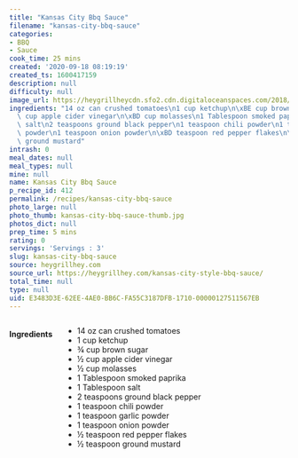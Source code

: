 ```yaml
---
title: "Kansas City Bbq Sauce"
filename: "kansas-city-bbq-sauce"
categories:
- BBQ
- Sauce
cook_time: 25 mins
created: '2020-09-18 08:19:19'
created_ts: 1600417159
description: null
difficulty: null
image_url: https://heygrillheycdn.sfo2.cdn.digitaloceanspaces.com/2018/01/smoked-5.jpg
ingredients: "14 oz can crushed tomatoes\n1 cup ketchup\n\xBE cup brown sugar\n\xBD\
  \ cup apple cider vinegar\n\xBD cup molasses\n1 Tablespoon smoked paprika\n1 Tablespoon\
  \ salt\n2 teaspoons ground black pepper\n1 teaspoon chili powder\n1 teaspoon garlic\
  \ powder\n1 teaspoon onion powder\n\xBD teaspoon red pepper flakes\n\xBD teaspoon\
  \ ground mustard"
intrash: 0
meal_dates: null
meal_types: null
mine: null
name: Kansas City Bbq Sauce
p_recipe_id: 412
permalink: /recipes/kansas-city-bbq-sauce
photo_large: null
photo_thumb: kansas-city-bbq-sauce-thumb.jpg
photos_dict: null
prep_time: 5 mins
rating: 0
servings: 'Servings : 3'
slug: kansas-city-bbq-sauce
source: heygrillhey.com
source_url: https://heygrillhey.com/kansas-city-style-bbq-sauce/
total_time: null
type: null
uid: E3483D3E-62EE-4AE0-BB6C-FA55C3187DFB-1710-00000127511567EB
---
```

<div class="large-8 medium-7 columns" id="writeup">	</div><!-- #writeup -->
</div><!-- #row-one -->
<div class="row" id="row-two">	<div class="medium-4 small-5 columns" id="ingredients"><h4>Ingredients</h4><div class="box box-ingredients content"><ul>
<li>14 oz can crushed tomatoes</li>
<li>1 cup ketchup</li>
<li>¾ cup brown sugar</li>
<li>½ cup apple cider vinegar</li>
<li>½ cup molasses</li>
<li>1 Tablespoon smoked paprika</li>
<li>1 Tablespoon salt</li>
<li>2 teaspoons ground black pepper</li>
<li>1 teaspoon chili powder</li>
<li>1 teaspoon garlic powder</li>
<li>1 teaspoon onion powder</li>
<li>½ teaspoon red pepper flakes</li>
<li>½ teaspoon ground mustard</li>
</ul>
</div>	</div>	<div class="medium-6 small-7 columns" id="directions">	</div>